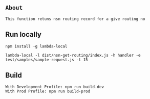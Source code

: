 ## `About`

    This function retuns nsn routing record for a give routing no

## Run locally

```
npm install -g lambda-local

lambda-local -l dist/nsn-get-routing/index.js -h handler -e test/samples/sample-request.js -t 15
```

## Build

```
With Development Profile: npm run build-dev
With Prod Profile: npm run build-prod
```
